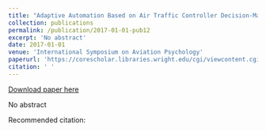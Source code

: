 ```yaml
---
title: "Adaptive Automation Based on Air Traffic Controller Decision-Making"
collection: publications
permalink: /publication/2017-01-01-pub12
excerpt: 'No abstract'
date: 2017-01-01
venue: 'International Symposium on Aviation Psychology'
paperurl: 'https://corescholar.libraries.wright.edu/cgi/viewcontent.cgi?article=1038&context=isap_2017'
citation: ' '
---
```


<a href='https://corescholar.libraries.wright.edu/cgi/viewcontent.cgi?article=1038&context=isap_2017'>Download paper here</a>

No abstract

Recommended citation:  